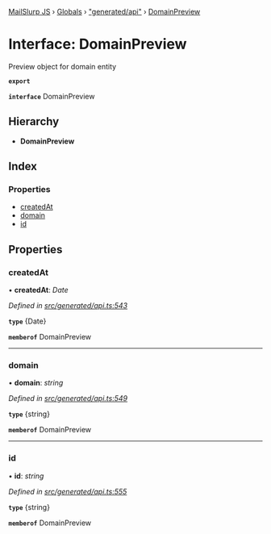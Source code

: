 [MailSlurp JS](../README.md) › [Globals](../globals.md) › ["generated/api"](../modules/_generated_api_.md) › [DomainPreview](_generated_api_.domainpreview.md)

# Interface: DomainPreview

Preview object for domain entity

**`export`** 

**`interface`** DomainPreview

## Hierarchy

* **DomainPreview**

## Index

### Properties

* [createdAt](_generated_api_.domainpreview.md#createdat)
* [domain](_generated_api_.domainpreview.md#domain)
* [id](_generated_api_.domainpreview.md#id)

## Properties

###  createdAt

• **createdAt**: *Date*

*Defined in [src/generated/api.ts:543](https://github.com/mailslurp/mailslurp-client-ts-js/blob/7518dcd/src/generated/api.ts#L543)*

**`type`** {Date}

**`memberof`** DomainPreview

___

###  domain

• **domain**: *string*

*Defined in [src/generated/api.ts:549](https://github.com/mailslurp/mailslurp-client-ts-js/blob/7518dcd/src/generated/api.ts#L549)*

**`type`** {string}

**`memberof`** DomainPreview

___

###  id

• **id**: *string*

*Defined in [src/generated/api.ts:555](https://github.com/mailslurp/mailslurp-client-ts-js/blob/7518dcd/src/generated/api.ts#L555)*

**`type`** {string}

**`memberof`** DomainPreview

